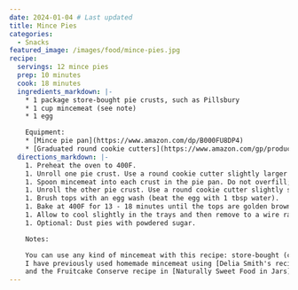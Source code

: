```yaml
---
date: 2024-01-04 # Last updated
title: Mince Pies
categories:
  - Snacks
featured_image: /images/food/mince-pies.jpg
recipe:
  servings: 12 mince pies
  prep: 10 minutes
  cook: 18 minutes
  ingredients_markdown: |-
    * 1 package store-bought pie crusts, such as Pillsbury
    * 1 cup mincemeat (see note)
    * 1 egg

    Equipment:
    * [Mince pie pan](https://www.amazon.com/dp/B000FU8DP4)
    * [Graduated round cookie cutters](https://www.amazon.com/gp/product/B0013374XO/)
  directions_markdown: |-
    1. Preheat the oven to 400F.
    1. Unroll one pie crust. Use a round cookie cutter slightly larger than the pie pan's cups to cut out 12 circles to form the bottom crusts for the mince pies. Gently press a crust circle into each hole.
    1. Spoon mincemeat into each crust in the pie pan. Do not overfill; the mincemeat should be at most level with the top of the crust.
    1. Unroll the other pie crust. Use a round cookie cutter slightly smaller than the pie pan's cups to form the top crusts for the mince pies. Place the crust circles on top of the mincemeat. You can also use decorative shapes for the top crusts, like star-shaped cookie cutters.
    1. Brush tops with an egg wash (beat the egg with 1 tbsp water).
    1. Bake at 400F for 13 - 18 minutes until the tops are golden brown.
    1. Allow to cool slightly in the trays and then remove to a wire rack to cool completely.
    1. Optional: Dust pies with powdered sugar.

    Notes:

    You can use any kind of mincemeat with this recipe: store-bought (condensed or jarred) or homemade.
    I have previously used homemade mincemeat using [Delia Smith's recipe](https://www.deliaonline.com/recipes/books/delias-happy-christmas/home-made-christmas-mincemeat)
    and the Fruitcake Conserve recipe in [Naturally Sweet Food in Jars](https://www.amazon.com/Naturally-Sweet-Food-Jars-Preserves/dp/0762457783).
---
```

